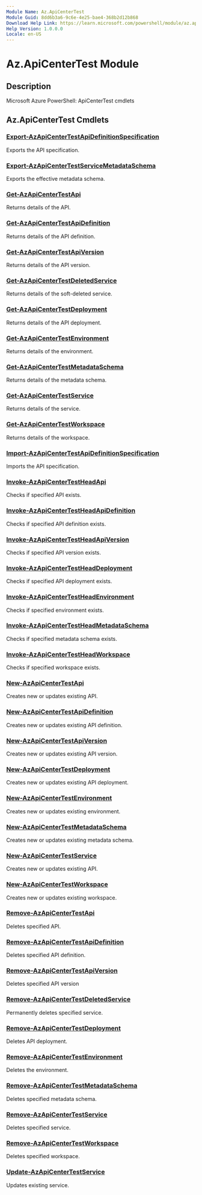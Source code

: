 ```yaml
---
Module Name: Az.ApiCenterTest
Module Guid: 8dd6b3a6-9c6e-4e25-bae4-368b2d12b868
Download Help Link: https://learn.microsoft.com/powershell/module/az.apicentertest
Help Version: 1.0.0.0
Locale: en-US
---
```


# Az.ApiCenterTest Module
## Description
Microsoft Azure PowerShell: ApiCenterTest cmdlets

## Az.ApiCenterTest Cmdlets
### [Export-AzApiCenterTestApiDefinitionSpecification](Export-AzApiCenterTestApiDefinitionSpecification.md)
Exports the API specification.

### [Export-AzApiCenterTestServiceMetadataSchema](Export-AzApiCenterTestServiceMetadataSchema.md)
Exports the effective metadata schema.

### [Get-AzApiCenterTestApi](Get-AzApiCenterTestApi.md)
Returns details of the API.

### [Get-AzApiCenterTestApiDefinition](Get-AzApiCenterTestApiDefinition.md)
Returns details of the API definition.

### [Get-AzApiCenterTestApiVersion](Get-AzApiCenterTestApiVersion.md)
Returns details of the API version.

### [Get-AzApiCenterTestDeletedService](Get-AzApiCenterTestDeletedService.md)
Returns details of the soft-deleted service.

### [Get-AzApiCenterTestDeployment](Get-AzApiCenterTestDeployment.md)
Returns details of the API deployment.

### [Get-AzApiCenterTestEnvironment](Get-AzApiCenterTestEnvironment.md)
Returns details of the environment.

### [Get-AzApiCenterTestMetadataSchema](Get-AzApiCenterTestMetadataSchema.md)
Returns details of the metadata schema.

### [Get-AzApiCenterTestService](Get-AzApiCenterTestService.md)
Returns details of the service.

### [Get-AzApiCenterTestWorkspace](Get-AzApiCenterTestWorkspace.md)
Returns details of the workspace.

### [Import-AzApiCenterTestApiDefinitionSpecification](Import-AzApiCenterTestApiDefinitionSpecification.md)
Imports the API specification.

### [Invoke-AzApiCenterTestHeadApi](Invoke-AzApiCenterTestHeadApi.md)
Checks if specified API exists.

### [Invoke-AzApiCenterTestHeadApiDefinition](Invoke-AzApiCenterTestHeadApiDefinition.md)
Checks if specified API definition exists.

### [Invoke-AzApiCenterTestHeadApiVersion](Invoke-AzApiCenterTestHeadApiVersion.md)
Checks if specified API version exists.

### [Invoke-AzApiCenterTestHeadDeployment](Invoke-AzApiCenterTestHeadDeployment.md)
Checks if specified API deployment exists.

### [Invoke-AzApiCenterTestHeadEnvironment](Invoke-AzApiCenterTestHeadEnvironment.md)
Checks if specified environment exists.

### [Invoke-AzApiCenterTestHeadMetadataSchema](Invoke-AzApiCenterTestHeadMetadataSchema.md)
Checks if specified metadata schema exists.

### [Invoke-AzApiCenterTestHeadWorkspace](Invoke-AzApiCenterTestHeadWorkspace.md)
Checks if specified workspace exists.

### [New-AzApiCenterTestApi](New-AzApiCenterTestApi.md)
Creates new or updates existing API.

### [New-AzApiCenterTestApiDefinition](New-AzApiCenterTestApiDefinition.md)
Creates new or updates existing API definition.

### [New-AzApiCenterTestApiVersion](New-AzApiCenterTestApiVersion.md)
Creates new or updates existing API version.

### [New-AzApiCenterTestDeployment](New-AzApiCenterTestDeployment.md)
Creates new or updates existing API deployment.

### [New-AzApiCenterTestEnvironment](New-AzApiCenterTestEnvironment.md)
Creates new or updates existing environment.

### [New-AzApiCenterTestMetadataSchema](New-AzApiCenterTestMetadataSchema.md)
Creates new or updates existing metadata schema.

### [New-AzApiCenterTestService](New-AzApiCenterTestService.md)
Creates new or updates existing API.

### [New-AzApiCenterTestWorkspace](New-AzApiCenterTestWorkspace.md)
Creates new or updates existing workspace.

### [Remove-AzApiCenterTestApi](Remove-AzApiCenterTestApi.md)
Deletes specified API.

### [Remove-AzApiCenterTestApiDefinition](Remove-AzApiCenterTestApiDefinition.md)
Deletes specified API definition.

### [Remove-AzApiCenterTestApiVersion](Remove-AzApiCenterTestApiVersion.md)
Deletes specified API version

### [Remove-AzApiCenterTestDeletedService](Remove-AzApiCenterTestDeletedService.md)
Permanently deletes specified service.

### [Remove-AzApiCenterTestDeployment](Remove-AzApiCenterTestDeployment.md)
Deletes API deployment.

### [Remove-AzApiCenterTestEnvironment](Remove-AzApiCenterTestEnvironment.md)
Deletes the environment.

### [Remove-AzApiCenterTestMetadataSchema](Remove-AzApiCenterTestMetadataSchema.md)
Deletes specified metadata schema.

### [Remove-AzApiCenterTestService](Remove-AzApiCenterTestService.md)
Deletes specified service.

### [Remove-AzApiCenterTestWorkspace](Remove-AzApiCenterTestWorkspace.md)
Deletes specified workspace.

### [Update-AzApiCenterTestService](Update-AzApiCenterTestService.md)
Updates existing service.

